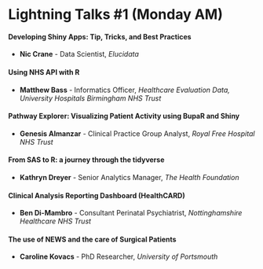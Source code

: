 # Lightning Talks #1 (Monday AM)

#### Developing Shiny Apps: Tip, Tricks, and Best Practices

- **Nic Crane** - Data Scientist, *Elucidata*

#### Using NHS API with R

- **Matthew Bass** - Informatics Officer, *Healthcare Evaluation Data, University Hospitals Birmingham NHS Trust*

#### Pathway Explorer: Visualizing Patient Activity using BupaR and Shiny

- **Genesis Almanzar** - Clinical Practice Group Analyst, *Royal Free Hospital NHS Trust*

#### From SAS to R: a journey through the tidyverse

- **Kathryn Dreyer** - Senior Analytics Manager, *The Health Foundation*

#### Clinical Analysis Reporting Dashboard (HealthCARD)

- **Ben Di-Mambro** - Consultant Perinatal Psychiatrist, *Nottinghamshire Healthcare NHS Trust*

#### The use of NEWS and the care of Surgical Patients

- **Caroline Kovacs** - PhD Researcher, *University of Portsmouth*
